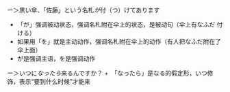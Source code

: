 ー＞黒い傘、「佐藤」という名札*が*付（つ）けてあります
+ 「が」强调被动状态，强调名札附在伞上的状态，是被动句（伞上有なふだ 付ける）
+ 如果用「を」就是主动动作，强调名札附在伞上的动作（有人把なふだ附在了伞上面）
+ が是强调主语，を是强调动作

ー＞いつに*なったら*来るんですか？
+　「なったら」是なる的假定形，いつ修饰，表示“要到什么时候”才能来


